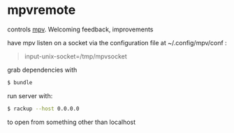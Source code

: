 # mpvremote

controls [mpv]. Welcoming feedback, improvements

have mpv listen on a socket via the configuration file at ~/.config/mpv/conf :
> input-unix-socket=/tmp/mpvsocket

grab dependencies with

```sh
$ bundle
```

run server with:
```sh
$ rackup --host 0.0.0.0
```
to open from something other than localhost

[mpv]:http://mpv.io/
